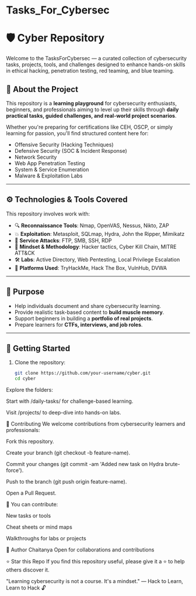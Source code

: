 # Tasks_For_Cybersec
# 🛡️ Cyber Repository

Welcome to the TasksForCybersec — a curated collection of cybersecurity tasks, projects, tools, and challenges designed to enhance hands-on skills in ethical hacking, penetration testing, red teaming, and blue teaming.

## 📌 About the Project

This repository is a **learning playground** for cybersecurity enthusiasts, beginners, and professionals aiming to level up their skills through **daily practical tasks, guided challenges, and real-world project scenarios**.

Whether you're preparing for certifications like CEH, OSCP, or simply learning for passion, you'll find structured content here for:

- Offensive Security (Hacking Techniques)
- Defensive Security (SOC & Incident Response)
- Network Security
- Web App Penetration Testing
- System & Service Enumeration
- Malware & Exploitation Labs

---

## ⚙️ Technologies & Tools Covered

This repository involves work with:

- 🔍 **Reconnaissance Tools**: Nmap, OpenVAS, Nessus, Nikto, ZAP
- 💥 **Exploitation**: Metasploit, SQLmap, Hydra, John the Ripper, Mimikatz
- 📡 **Service Attacks**: FTP, SMB, SSH, RDP
- 🧠 **Mindset & Methodology**: Hacker tactics, Cyber Kill Chain, MITRE ATT&CK
- 🛠️ **Labs**: Active Directory, Web Pentesting, Local Privilege Escalation
- 💾 **Platforms Used**: TryHackMe, Hack The Box, VulnHub, DVWA

---

## 🎯 Purpose

- Help individuals document and share cybersecurity learning.
- Provide realistic task-based content to **build muscle memory**.
- Support beginners in building a **portfolio of real projects**.
- Prepare learners for **CTFs, interviews, and job roles**.

---

## 🚀 Getting Started

1. Clone the repository:
   ```bash
   git clone https://github.com/your-username/cyber.git
   cd cyber
Explore the folders:

Start with /daily-tasks/ for challenge-based learning.

Visit /projects/ to deep-dive into hands-on labs.

🤝 Contributing
We welcome contributions from cybersecurity learners and professionals:

Fork this repository.

Create your branch (git checkout -b feature-name).

Commit your changes (git commit -am 'Added new task on Hydra brute-force').

Push to the branch (git push origin feature-name).

Open a Pull Request.

📢 You can contribute:

New tasks or tools

Cheat sheets or mind maps

Walkthroughs for labs or projects

🧠 Author Chaitanya
Open for collaborations and contributions


⭐ Star this Repo
If you find this repository useful, please give it a ⭐️ to help others discover it.

"Learning cybersecurity is not a course. It's a mindset."
— Hack to Learn, Learn to Hack 🔓
